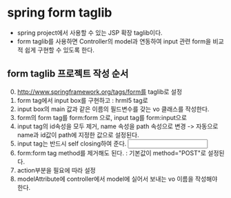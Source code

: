 # spring form taglib
* spring project에서 사용할 수 있는 JSP 확장 taglib이다.
* form taglib를 사용하면 Controller의 model과 연동하여 input 관련 form을 비교적 쉽게 구현할 수 있도록 한다.

## form taglib 프로젝트 작성 순서
0. http://www.springframework.org/tags/form를 taglib로 설정
1. form tag에서 input box를 구현하고 : hrml5 tag로
2. input box의 main 값과 같은 이름의 필드변수를 갖는 vo 클래스를 작성한다.
3. form의 form tag를 form:form 으로, input tag를 form:input으로
4. input tag의 id속성을 모두 제거, name 속성을 path 속성으로 변경 -> 자동으로 name과 id값이 path에 지정한 값으로 설정된다.
5. input tag는 반드시 self closing하여 준다. <input path="" />
6. form:form tag method를 제거해도 된다. : 기본값이 method="POST"로 설정된다.
7. action부분을 필요에 따라 설정
8. modelAttribute에 controller에서 model에 실어서 보내는 vo 이름을 작성해야 한다.
